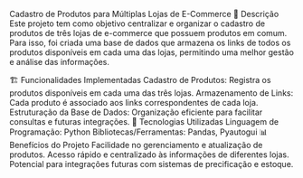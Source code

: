 Cadastro de Produtos para Múltiplas Lojas de E-Commerce
📌 Descrição
Este projeto tem como objetivo centralizar e organizar o cadastro de produtos de três lojas de e-commerce que possuem produtos em comum. Para isso, foi criada uma base de dados que armazena os links de todos os produtos disponíveis em cada uma das lojas, permitindo uma melhor gestão e análise das informações.

🏗️ Funcionalidades Implementadas
Cadastro de Produtos: Registra os produtos disponíveis em cada uma das três lojas.
Armazenamento de Links: Cada produto é associado aos links correspondentes de cada loja.
Estruturação da Base de Dados: Organização eficiente para facilitar consultas e futuras integrações.
🚀 Tecnologias Utilizadas
Linguagem de Programação: Python
Bibliotecas/Ferramentas: Pandas, Pyautogui
📊 Benefícios do Projeto
Facilidade no gerenciamento e atualização de produtos.
Acesso rápido e centralizado às informações de diferentes lojas.
Potencial para integrações futuras com sistemas de precificação e estoque.


